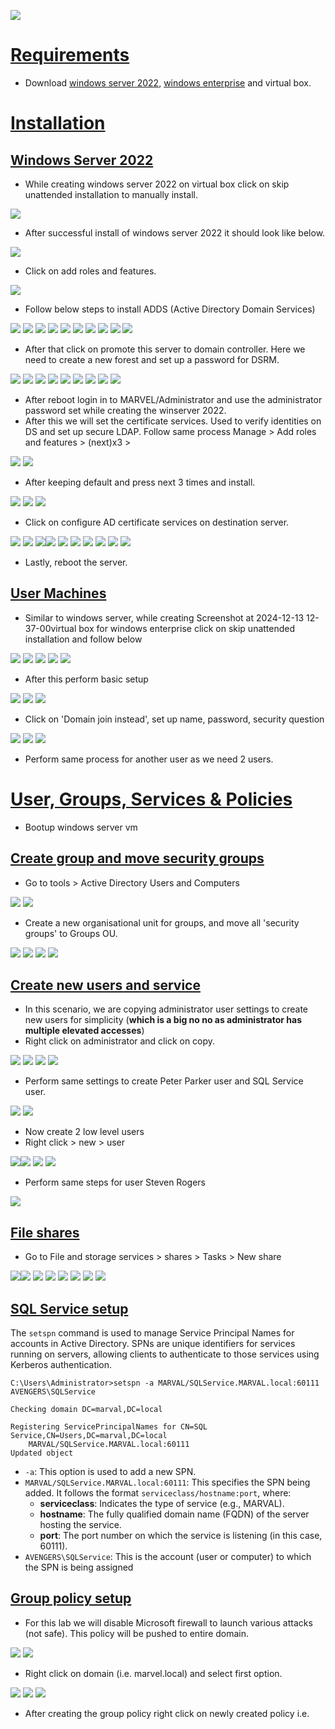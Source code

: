 
![](assets/Pasted%20image%2020241213153707.png)

# [Requirements]()

- Download [windows server 2022](https://www.microsoft.com/en-us/evalcenter/download-windows-server-2022), [windows enterprise](https://www.microsoft.com/en-us/evalcenter/download-windows-10-enterprise) and virtual box.

# [Installation]()
## [Windows Server 2022]()

- While creating windows server 2022 on virtual box click on skip unattended installation to manually install.

![](assets/Pasted%20image%2020241209173217.png)

- After successful install of windows server 2022 it should look like below.

![](assets/Pasted%20image%2020241209173529.png)

- Click on add roles and features.

![](assets/Pasted%20image%2020241209173638.png)
- Follow below steps to install ADDS (Active Directory Domain Services)

![](assets/Pasted%20image%2020241209173737.png)
![](assets/Pasted%20image%2020241209173805.png)
![](assets/Pasted%20image%2020241209174229.png)
![](assets/Pasted%20image%2020241209174447.png)
![](assets/Pasted%20image%2020241209174528.png)
![](assets/Pasted%20image%2020241209174620.png)
![](assets/Pasted%20image%2020241209174645.png)
![](assets/Pasted%20image%2020241209174718.png)
![](assets/Pasted%20image%2020241209174731.png)
![](assets/Pasted%20image%2020241209183239.png)

- After that click on promote this server to domain controller. Here we need to create a new forest and set up a password for DSRM.

![](assets/Pasted%20image%2020241209183715.png)
![](assets/Pasted%20image%2020241209183925.png)
![](assets/Pasted%20image%2020241209184325.png)
![](assets/Pasted%20image%2020241209184359.png)
![](assets/Pasted%20image%2020241209184433.png)
![](assets/Pasted%20image%2020241209184511.png)
![](assets/Pasted%20image%2020241209184642.png)
![](assets/Pasted%20image%2020241209184745.png)
![](assets/Pasted%20image%2020241209184933.png)

- After reboot login in to MARVEL/Administrator and use the administrator password set while creating the winserver 2022. 
- After this we will set the certificate services. Used to verify identities on DS and set up secure LDAP. Follow same process Manage > Add roles and features > (next)x3 > 

![](assets/Pasted%20image%2020241209190016.png)
![](assets/Pasted%20image%2020241209190031.png)

- After keeping default and press next 3 times and install.

![](assets/Pasted%20image%2020241209190145.png)
![](assets/Pasted%20image%2020241209190155.png)
![](assets/Pasted%20image%2020241209190242.png)

- Click on configure AD certificate services on destination server.

![](assets/Pasted%20image%2020241209190341.png)
![](assets/Pasted%20image%2020241209190422.png)
![](assets/Pasted%20image%2020241209190432.png)![](assets/Pasted%20image%2020241209190505.png)
![](assets/Pasted%20image%2020241209190546.png)
![](assets/Pasted%20image%2020241209190600.png)
![](assets/Pasted%20image%2020241209190611.png)
![](assets/Pasted%20image%2020241209190627.png)
![](assets/Pasted%20image%2020241209190637.png)
![](assets/Pasted%20image%2020241209190654.png)

- Lastly, reboot the server.

## [User Machines]()

- Similar to windows server, while creating Screenshot at 2024-12-13 12-37-00virtual box for windows enterprise click on skip unattended installation and follow below 

![](assets/Pasted%20image%2020241213123946.png)
![](assets/Pasted%20image%2020241213125146.png)
![](assets/Pasted%20image%2020241213125211.png)
![](assets/Pasted%20image%2020241213125238.png)
![](assets/Pasted%20image%2020241213125258.png)

- After this perform basic setup

![](assets/Pasted%20image%2020241213130339.png)
![](assets/Pasted%20image%2020241213130400.png)
![](assets/Pasted%20image%2020241213130444.png)

 - Click on 'Domain join instead', set up name, password, security question

![](assets/Pasted%20image%2020241213130002.png)
![](assets/Pasted%20image%2020241213130608.png)
![](assets/Pasted%20image%2020241213130713.png)

- Perform same process for another user as we need 2 users.

# [User, Groups, Services & Policies]()

- Bootup windows server vm

## [Create group and move security groups]()

- Go to tools > Active Directory Users and Computers

![](assets/Pasted%20image%2020241213135346.png)
![](assets/Pasted%20image%2020241213135442.png)

- Create a new organisational unit for groups, and move all 'security groups' to Groups OU.

![](assets/Pasted%20image%2020241213135546.png)
![](assets/Pasted%20image%2020241213135615.png)
![](assets/Pasted%20image%2020241213135741.png)
![](assets/Pasted%20image%2020241213135829.png)

## [Create new users and service]()

- In this scenario, we are copying administrator user settings to create new users for simplicity (**which is a big no no as administrator has multiple elevated accesses**)
- Right click on administrator and click on copy.

![](assets/Pasted%20image%2020241213141029.png)
![](assets/Pasted%20image%2020241213141130.png)
![](assets/Pasted%20image%2020241213141230.png)
![](assets/Pasted%20image%2020241213141247.png)

- Perform same settings to create Peter Parker user and SQL Service user.

![](assets/Pasted%20image%2020241213141629.png)
![](assets/Pasted%20image%2020241213141902.png)

- Now create 2 low level users
- Right click > new > user

![](assets/Pasted%20image%2020241213152535.png)![](assets/Pasted%20image%2020241213152850.png)
![](assets/Pasted%20image%2020241213152942.png)
![](assets/Pasted%20image%2020241213152959.png)

- Perform same steps for user Steven Rogers

![](assets/Pasted%20image%2020241213153053.png)

## [File shares]()

- Go to File and storage services > shares > Tasks > New share

![](assets/Pasted%20image%2020241213154213.png)![](assets/Pasted%20image%2020241213154251.png)
![](assets/Pasted%20image%2020241213154401.png)
![](assets/Pasted%20image%2020241213154433.png)
![](assets/Pasted%20image%2020241213154451.png)
![](assets/Pasted%20image%2020241213154530.png)
![](assets/Pasted%20image%2020241213154550.png)
![](assets/Pasted%20image%2020241213154630.png)

## [SQL Service setup]()

The `setspn` command is used to manage Service Principal Names for accounts in Active Directory. SPNs are unique identifiers for services running on servers, allowing clients to authenticate to those services using Kerberos authentication.

```
C:\Users\Administrator>setspn -a MARVAL/SQLService.MARVAL.local:60111 AVENGERS\SQLService

Checking domain DC=marval,DC=local

Registering ServicePrincipalNames for CN=SQL Service,CN=Users,DC=marval,DC=local
	MARVAL/SQLService.MARVAL.local:60111
Updated object
```

- `-a`: This option is used to add a new SPN.
- `MARVAL/SQLService.MARVAL.local:60111`: This specifies the SPN being added. It follows the format `serviceclass/hostname:port`, where:
    - **serviceclass**: Indicates the type of service (e.g., MARVAL).
    - **hostname**: The fully qualified domain name (FQDN) of the server hosting the service.
    - **port**: The port number on which the service is listening (in this case, 60111).
- `AVENGERS\SQLService`: This is the account (user or computer) to which the SPN is being assigned

## [Group policy setup]()

- For this lab we will disable Microsoft firewall to launch various attacks (not safe). This policy will be pushed to entire domain.

![](assets/Pasted%20image%2020241213162224.png)
![](assets/Pasted%20image%2020241213162653.png)

- Right click on domain (i.e. marvel.local) and select first option.

![](assets/Pasted%20image%2020241213162920.png)
![](assets/Pasted%20image%2020241213163040.png)
![](assets/Pasted%20image%2020241213163134.png)

- After creating the group policy right click on newly created policy i.e. 
